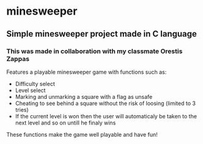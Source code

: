 # minesweeper
## Simple minesweeper project made in C language
### This was made in collaboration with my classmate Orestis Zappas

Features a playable minesweeper game with functions such as:

- Difficulty select
- Level select
- Marking and unmarking a square with a flag as unsafe
- Cheating to see behind a square without the risk of loosing (limited to 3 tries)
- If the current level is won then the user will automaticaly be taken to the next level and so on untill he finaly wins

These functions make the game well playable and have fun!
